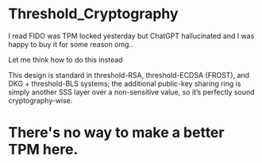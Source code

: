 # Threshold_Cryptography

I read FIDO was TPM locked yesterday but ChatGPT hallucinated and I was happy to buy it for some reason omg.. 

Let me think how to do this instead

This design is standard in threshold-RSA, threshold-ECDSA (FROST), and DKG + threshold-BLS systems; the additional public-key sharing ring is simply another SSS layer over a non-sensitive value, so it’s perfectly sound cryptography-wise.


# There's no way to make a better TPM here. 




